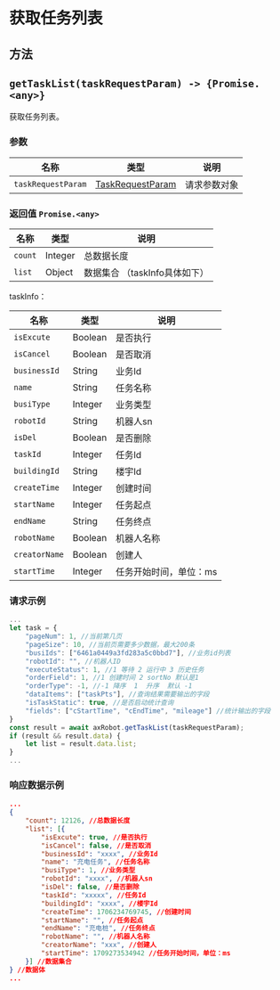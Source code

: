 # 获取任务列表

## 方法

## `getTaskList(taskRequestParam) -> {Promise.<any>}`

获取任务列表。

### 参数

| 名称               | 类型                                                        | 说明     |
| ------------------ | ------------------------------------------------ | -------- |
| `taskRequestParam` | [TaskRequestParam](../../../Define/Define-TaskRequestParam) | 请求参数对象 |

### 返回值 `Promise.<any>`

| 名称         | 类型             | 说明                         |
| ------------ | --------------- | ---------------------------  |
| `count`      | Integer         | 总数据长度                    |
| `list`       | Object          | 数据集合 （taskInfo具体如下）          |

taskInfo：

| 名称         | 类型            | 说明                          |
| ------------ | ---------------------------- | --------------  |
| `isExcute`   | Boolean        | 是否执行          |
| `isCancel`   | Boolean        | 是否取消  |
| `businessId` | String         | 业务Id  |
| `name`       | String         | 任务名称  |
| `busiType`   | Integer        | 业务类型  |
| `robotId`    | String         | 机器人sn     |
| `isDel`      | Boolean        | 是否删除  |
| `taskId`     | Integer        | 任务Id  |
| `buildingId` | String         | 楼宇Id     |
| `createTime` | Integer        | 创建时间  |
| `startName`  | Integer        | 任务起点  |
| `endName`    | String         | 任务终点     |
| `robotName`  | Boolean        | 机器人名称  |
| `creatorName`| Boolean        | 创建人  |
| `startTime`  | Integer        | 任务开始时间，单位：ms  |




### 请求示例

```javascript
...
let task = {
	"pageNum": 1, //当前第几页
	"pageSize": 10, //当前页需要多少数据，最大200条
	"busiIds": ["6461a0449a3fd283a5c0bbd7"], //业务id列表
	"robotId": "", //机器人ID
	"executeStatus": 1, //1 等待 2 运行中 3 历史任务
	"orderField": 1, //1 创建时间 2 sortNo 默认是1
	"orderType": -1, //-1 降序  1  升序  默认 -1
	"dataItems": ["taskPts"], //查询结果需要输出的字段
	"isTaskStatic": true, //是否启动统计查询
	"fields": ["cStartTime", "cEndTime", "mileage"] //统计输出的字段
}
const result = await axRobot.getTaskList(taskRequestParam);
if (result && result.data) {
	let list = result.data.list;
}
...
```

### 响应数据示例

```JSON
...
{
	"count": 12126, //总数据长度
	"list": [{
		"isExcute": true, //是否执行
		"isCancel": false, //是否取消
		"businessId": "xxxx", //业务Id
		"name": "充电任务", //任务名称
		"busiType": 1, //业务类型
		"robotId": "xxxx", //机器人sn
		"isDel": false, //是否删除
		"taskId": "xxxxx", //任务Id
		"buildingId": "xxxx", //楼宇Id
		"createTime": 1706234769745, //创建时间
		"startName": "", //任务起点
		"endName": "充电桩", //任务终点
		"robotName": "", //机器人名称
		"creatorName": "xxx", //创建人
		"startTime": 1709273534942 //任务开始时间，单位：ms
	}] //数据集合
} //数据体
...
```


